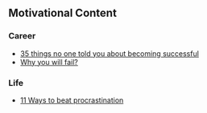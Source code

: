 ## Motivational Content ##

### Career ###
 - [35 things no one told you about becoming successful](https://journal.thriveglobal.com/35-things-no-one-told-you-about-becoming-successful-4b25edd1fe9)
 - [Why you will fail?](https://www.ted.com/search?q=why+you+will+fail)
### Life ###
 - [11 Ways to beat procrastination](https://www.inc.com/travis-bradberry/11-ways-to-beat-procrastination.html)

